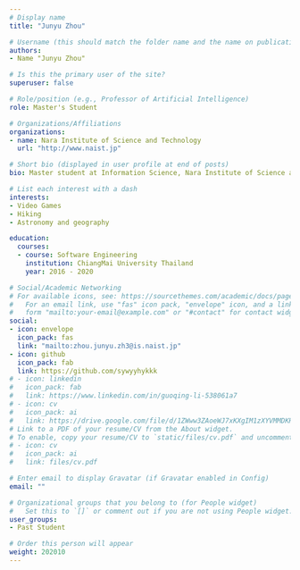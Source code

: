 ```yaml
---
# Display name
title: "Junyu Zhou"

# Username (this should match the folder name and the name on publications)
authors:
- Name "Junyu Zhou"

# Is this the primary user of the site?
superuser: false

# Role/position (e.g., Professor of Artificial Intelligence)
role: Master's Student

# Organizations/Affiliations
organizations:
- name: Nara Institute of Science and Technology
  url: "http://www.naist.jp"

# Short bio (displayed in user profile at end of posts)
bio: Master student at Information Science, Nara Institute of Science and Technology, Japan. Member of Software Design and Analysis Laboratory. Currently researching on cloud gaming streaming method.

# List each interest with a dash
interests:
- Video Games
- Hiking 
- Astronomy and geography

education:
  courses:
  - course: Software Engineering
    institution: ChiangMai University Thailand
    year: 2016 - 2020

# Social/Academic Networking
# For available icons, see: https://sourcethemes.com/academic/docs/page-builder/#icons
#   For an email link, use "fas" icon pack, "envelope" icon, and a link in the
#   form "mailto:your-email@example.com" or "#contact" for contact widget.
social:
- icon: envelope
  icon_pack: fas
  link: "mailto:zhou.junyu.zh3@is.naist.jp"
- icon: github
  icon_pack: fab
  link: https://github.com/sywyyhykkk
# - icon: linkedin
#   icon_pack: fab
#   link: https://www.linkedin.com/in/guoqing-li-538061a7
# - icon: cv
#   icon_pack: ai
#   link: https://drive.google.com/file/d/1ZWww3ZAoeWJ7xKXgIM1zXYVMMDKHXMzH/view?usp=sharing
# Link to a PDF of your resume/CV from the About widget.
# To enable, copy your resume/CV to `static/files/cv.pdf` and uncomment the lines below.
# - icon: cv
#   icon_pack: ai
#   link: files/cv.pdf

# Enter email to display Gravatar (if Gravatar enabled in Config)
email: ""

# Organizational groups that you belong to (for People widget)
#   Set this to `[]` or comment out if you are not using People widget.
user_groups:
- Past Student

# Order this person will appear
weight: 202010
---
```

